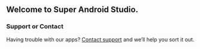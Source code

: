 ## Welcome to Super Android Studio.

### Support or Contact

Having trouble with our apps? [Contact support](mailto:superandroid0213@gmail.com) and we’ll help you sort it out.
